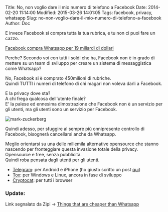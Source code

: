 Title: No, non voglio dare il mio numero di telefono a Facebook
Date: 2014-02-20 11:14:00
Modified: 2015-03-26 14:01:05
Tags: facebook, privacy, whatsapp
Slug: no-non-voglio-dare-il-mio-numero-di-telefono-a-facebook
Author: Doc

E invece Facebook si compra tutta la tua rubrica, e tu non ci puoi fare
un cazzo.

[Facebook compra Whatsapp per 19 miliardi di
dollari](http://www.repubblica.it/tecnologia/2014/02/19/news/rivoluzione_sul_web_facebook_compra_whatsapp_per_19_miliardi-79100980/?ref=HREC1-1)

Perche? Secondo voi con tutti i soldi che ha, Facebook non è in grado di
mettere su un team di sviluppo per creare un sistema di messaggistica
come Whatsapp?

No, Facebook si è comprato 450milioni di rubriche.  
Quindi TUTTI i numeri di telefono di chi magari non voleva darli a
Facebook.

E la privacy dove sta?  
A chi frega qualcosa dell'utente finale?  
E' la palese ed ennesima dimostrazione che Facebook non è un servizio
per gli utenti, ma gli utenti sono un servizio per Facebook.

![mark-zuckerberg](/static/images/posts/mark-zuckerberg-160512.jpg)

Quindi adesso, per sfuggire al sempre più onnipresente controllo di
Facebook, bisognerà cancellarsi anche da Whatsapp.

Meglio orientarsi su una delle millemila alternative opensource che
stanno nascendo per fronteggiare questa invasione totale della privacy.  
Opensource e free, senza pubblicità.  
Quindi roba pensata dagli utenti per gli utenti.

* [Telegram](https://telegram.org/): per Android e iPhone (ho giusto scritto un post [qui](/parliamo-di-telegram/))
* [Tox](http://tox.im): per Windows e Linux, ancora in fase di sviluppo  
* [Cryptocat](https://crypto.cat/): per tutti i browser

### Update:

Link segnalato da Zipi -\> [Things that are cheaper than
Whatsapp](http://thingsthatarecheaperthanwhatsapp.tumblr.com/)
